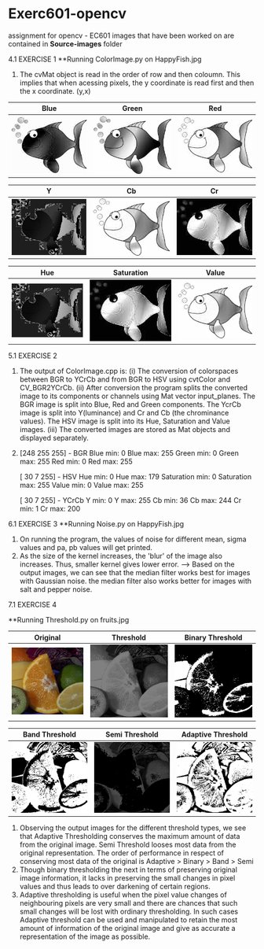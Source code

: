 # Exerc601-opencv
assignment for opencv - EC601
images that have been worked on are contained in **Source-images** folder

4.1 EXERCISE 1
**Running ColorImage.py on HappyFish.jpg

  1) The cvMat object is read in the order of row and then coloumn. This implies that when acessing pixels, the y coordinate is read first and then the x coordinate. (y,x)
  
   | Blue 				| Green 			  	| Red 				|
|:-----------------:|:---------------------:|:-----------------:|
| ![blue](/ColorImages-saved/blue_channel.jpg) | ![green](/ColorImages-saved/green_channel.jpg) 	| ![red](/ColorImages-saved/red_channel.jpg) 	|

| Y 				| Cb 			  		| Cr 				|
|:-----------------:|:---------------------:|:-----------------:|
| ![y](/ColorImages-saved/Y.jpg) 		| ![cb](/ColorImages-saved/Cb.jpg) 		| ![cr](/ColorImages-saved/Cr.jpg) 	|

| Hue 				| Saturation 			| Value 			|
|:-----------------:|:---------------------:|:-----------------:|
| ![hue](/ColorImages-saved/hue.jpg) | ![sat](/ColorImages-saved/saturation_channel.jpg)  | ![val](/ColorImages-saved/value_channel.jpg) |
  

5.1 EXERCISE 2
  1) The output of ColorImage.cpp is: 
     (i) The conversion of colorspaces between BGR to YCrCb and from BGR to HSV using cvtColor and CV_BGR2YCrCb.
     (ii) After conversion the program splits the converted image to its components or channels using Mat vector input_planes. The BGR image is split into Blue, Red and Green components. The YcrCb image is split into Y(luminance) and Cr and Cb (the chrominance values). The HSV image is split into its Hue, Saturation and Value images.
     (iii) The converted images are stored as Mat objects and displayed separately.
 2) [248 255 255]  -  BGR
    Blue min:  0
    Blue max:  255
    Green min:  0
    Green max:  255
    Red min:  0
    Red max:  255
 
    [ 30   7 255]  -  HSV
    Hue min:  0
    Hue max:  179
    Saturation min:  0
    Saturation max:  255
    Value min:  0
    Value max:  255
 
    [ 30   7 255]  -  YCrCb
    Y min:  0
    Y max:  255
    Cb min:  36
    Cb max:  244
    Cr min:  1
    Cr max:  200
    
 
 6.1 EXERCISE 3
  **Running Noise.py on HappyFish.jpg
  
   1) On running the program, the values of noise for different mean, sigma values and pa, pb values will get printed. 
   2) As the size of the kernel increases, the 'blur' of the image also increases. Thus, smaller kernel gives lower error.
   --> Based on the output images, we can see that the median filter works best for images with Gaussian noise. the median filter also works better for images with salt and pepper noise. 
   
   
 7.1 EXERCISE 4
 
 **Running Threshold.py on fruits.jpg
 
| Original 			| Threshold 			| Binary Threshold 	|
|:-----------------:|:---------------------:|:-----------------:|
| ![blue](/threshold-saved-images/fruits.jpg ) | ![green](/threshold-saved-images/thresholded.jpg) 	| ![red](/threshold-saved-images/binary_thresholded.jpg) 	|

| Band Threshold 	| Semi Threshold 		| Adaptive Threshold |
|:-----------------:|:---------------------:|:------------------:|
| ![y](/threshold-saved-images/band_thresholded.jpg) | ![cb](/threshold-saved-images/semi_thresholded.png) | ![cr](/threshold-saved-images/adaptive_thresholded.png) |
 
 
   1) Observing the output images for the different threshold types, we see that Adaptive Thresholding conserves the maximum amount of data from the original image. Semi Threshold looses most data from the original representation. The order of performance in respect of conserving most data of the original is Adaptive > Binary > Band > Semi
   2) Though binary thresholding the next in terms of preserving original image information, it lacks in preserving the small changes in pixel values and thus leads to over darkening of certain regions. 
   3) Adaptive thresholding is useful when the pixel value changes of neighbouring pixels are very small and there are chances that such small changes will be lost with ordinary thresholding. In such cases Adaptive threshold can be used and manipulated to retain the most amount of information of the original image and give as accurate a representation of the image as possible.
   

